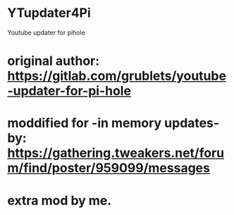 # YTupdater4Pi
Youtube updater for pihole

# original author: https://gitlab.com/grublets/youtube-updater-for-pi-hole
# moddified for -in memory updates- by: https://gathering.tweakers.net/forum/find/poster/959099/messages
# extra mod by me.
